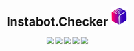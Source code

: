 <h1 align="center">Instabot.Checker <img src="https://raw.githubusercontent.com/SwiTech-Web/Switech.Instabot.Checker/master/.github/UI_ASSETS/Switech-logo.png?sanitize=true" width="40" /></h1>

<p align="center">
    <a href="https://github.com/SwiTech-Web/Switech.Instabot.Checker/issues"><img src="https://img.shields.io/github/issues/SwiTech-Web/Switech.Instabot.Checker.svg?style=popout&cacheSeconds=360" /></a>
    <a href="https://github.com/SwiTech-Web/Switech.Instabot.Checker/blob/master/LICENSE.md"><img src="https://img.shields.io/github/license/SwiTech-Web/Switech.Instabot.Checker.svg?style=popout&cacheSeconds=360" /></a>
    <a href="https://github.com/SwiTech-Web/Switech.Instabot.Checker/pulse"><img src="https://img.shields.io/github/repo-size/SwiTech-Web/Switech.Instabot.Checker.svg?style=popout&cacheSeconds=360" /></a>
    <a href="https://github.com/SwiTech-Web/Switech.Instabot.Checker/commits/master"><img src="https://img.shields.io/github/last-commit/SwiTech-Web/Switech.Instabot.Checker.svg?style=popout&cacheSeconds=360" /></a>
    <a href="https://github.com/SwiTech-Web/Switech.Instabot.Checker/graphs/contributors"><img src="https://img.shields.io/github/contributors/SwiTech-Web/Switech.Instabot.Checker.svg?style=popout&cacheSeconds=360" /></a>
</p>
<br />